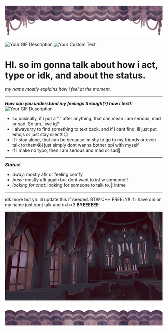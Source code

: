 ![idk](./1.png)

![Your GIF Description](https://github.com/bloodyros3s/bloodyros2s/blob/main/tumblr_3d4752d6cec4e55834951ad5fab4ef58_00f12ec6_400.webp)   ![Your Custom Text](https://komarev.com/ghpvc/?username=aylasaurr&color=red&label=stalkers?!)

# HI. so im gonna talk about how i act, type or idk, and about the status.

*my name mostly explains how i feel at the moment.*

-----------

***How can you understand my feelings through(?) how i text!:***
![Your GIF Description](https://github.com/bloodyros3s/bloodyros2s/blob/main/bfc.webp)
* so basically, if i put a "." after anything, that can mean i am serious, mad or sad. So um.. iwc ig? 
* i always try to find something to text back. and if i cant find, ill just put emojs or just stay silent!!😔
* if i stay alone, that can be because im shy to go to my friends or even talk to them😭i just simply dont wanna bother ppl with myself 
* if i make no typo, then i am serious and mad or sad💓 

-------

***Status!***
* *away:* mostly afk or feeling comfy
* *busy:* mostly afk again but dont want to int w someone!!
* *looking for chat:* looking for someone to talk to.🫡 intme

--------

idk more but yh. ill update this if needed. BTW C+H FREELY!! if i have dni on my name just dont talk and c+h<3 **BYEEEEEE**

![Dazai](https://github.com/aylasaurr/aylasaurr/blob/main/idk)


![idk](./2.png)
